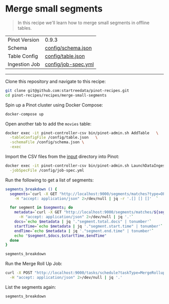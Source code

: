 # Merge small segments

> In this recipe we'll learn how to merge small segments in offline tables.

<table>
  <tr>
    <td>Pinot Version</td>
    <td>0.9.3</td>
  </tr>
  <tr>
    <td>Schema</td>
    <td><a href="config/schema.json">config/schema.json</a></td>
  </tr>
    <tr>
    <td>Table Config</td>
    <td><a href="config/table.json">config/table.json</a></td>
  </tr>
      <tr>
    <td>Ingestion Job</td>
    <td><a href="config/job-spec.yml">config/job-spec.yml</a></td>
  </tr>
</table>

***

Clone this repository and navigate to this recipe:

```bash
git clone git@github.com:startreedata/pinot-recipes.git
cd pinot-recipes/recipes/merge-small-segments
```

Spin up a Pinot cluster using Docker Compose:

```bash
docker-compose up
```

Open another tab to add the `movies` table:

```bash
docker exec -it pinot-controller-csv bin/pinot-admin.sh AddTable   \
  -tableConfigFile /config/table.json   \
  -schemaFile /config/schema.json \
  -exec
```

Import the CSV files from the [input](input) directory into Pinot:

```bash
docker exec -it pinot-controller-csv bin/pinot-admin.sh LaunchDataIngestionJob \
  -jobSpecFile /config/job-spec.yml
```

Run the following to get a list of segments:

```bash
segments_breakdown () {
  segments=`curl -X GET "http://localhost:9000/segments/matches?type=OFFLINE" \
    -H "accept: application/json" 2>/dev/null | jq -r '.[] [] []'  `

  for segment in $segments; do 
    metadata=`curl -X GET "http://localhost:9000/segments/matches/${segment}/metadata" \
      -H "accept: application/json" 2>/dev/null | jq '.'`
    docs=`echo $metadata | jq '."segment.total.docs" | tonumber'`
    startTime=`echo $metadata | jq '."segment.start.time" | tonumber'`
    endTime=`echo $metadata | jq '."segment.end.time" | tonumber'`
    echo "$segment,$docs,$startTime,$endTime"
  done
}

segments_breakdown
```

Run the Merge Roll Up Job:

```bash
curl -X POST "http://localhost:9000/tasks/schedule?taskType=MergeRollupTask&tableName=matches_OFFLINE" \
  -H "accept: application/json" 2>/dev/null | jq '.'
```

List the segments again:

```bash
segments_breakdown
```
